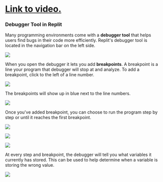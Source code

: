 # [Link to video.](https://www.youtube.com/watch?v=GU4NXlJLwxk&list=PLVD25niNi0Bm9n4Yz3y5Li-Qc91Yflo5p&index=12)

### Debugger Tool in Replit

Many programming environments come with a **debugger tool** that helps users find bugs in their code more efficiently. Replit's debugger tool is located in the navigation bar on the left side.

![](../Images/Debugger_1.png)

When you open the debugger it lets you add **breakpoints**. A breakpoint is a line your program that debugger will stop at and analyze. To add a breakpoint, click to the left of a line number.

![](../Images/Debugger_2.png)

The breakpoints will show up in blue next to the line numbers.

![](../Images/Debugger_3.png)

Once you've added breakpoint, you can choose to run the program step by step or until it reaches the first breakpoint.

![](../Images/Debugger_4.png)

![](../Images/Debugger_5.png)

![](../Images/Debugger_6.png)

At every step and breakpoint, the debugger will tell you what variables it currently has stored. This can be used to help determine when a variable is storing the wrong value.

![](../Images/Debugger_7.png)
